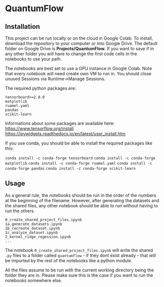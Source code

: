 # QuantumFlow

## Installation
This project can be run locally or on the cloud in Google Colab. To install, download the repository to your computer or into Google Drive. The default folder on Google Drive is **Projects/QuantumFlow**. If you want to save if in any other folder you will have to change the first code cells in the notebooks to use your path.

The notebooks are best set to use a GPU instance in Google Colab. Note that every notebook will need create own VM to run in. You should close unused Sessions via Runtime->Manage Sessions.

The required python packages are:

```
tensorboard>=2.0.0
matplotlib
ruamel.yaml
pandas
scikit-learn
```

Informations about some packages are available here:
https://www.tensorflow.org/install
https://ipywidgets.readthedocs.io/en/latest/user_install.htm

If you use conda, you should be able to install the required packages like this:

`conda install -c conda-forge tensorboard`
`conda install -c conda-forge matplotlib`
`conda install -c conda-forge ruamel.yaml`
`conda install -c conda-forge pandas`
`conda install -c conda-forge scikit-learn`

## Usage

As a general rule, the notebooks should be run in the order of the numbers at the beginning of the filename. However, after generating the datasets and the shared files, any other notebook should be able to run without having to run the others.

```
0_create_shared_project_files.ipynb
1a_generate_datasets.ipynb
1b_recreate_dataset.ipynb
1c_analyze_dataset.ipynb
2_kernel_ridge_regession.ipynb
...
```
The notebook `0_create_shared_project_files.ipynb` will write the shared `.py` files to a folder called `quantumflow` - if they dont exist already - that will be imported by the rest of the notebooks like a python module.

All the files assume to be run with the current working directory being the folder they are in. Please make sure this is the case if you want to run the notebooks somewhere else.

